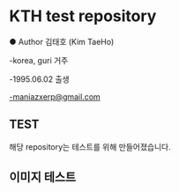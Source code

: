 # KTH test repository 
● Author 김태호 (Kim TaeHo)

 -korea, guri 거주
 
 -1995.06.02 출생
 
 -maniazxerp@gmail.com
## TEST
해당 repository는 테스트를 위해 만들어졌습니다. 
## 이미지 테스트
